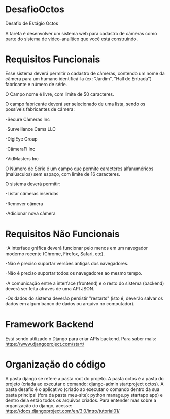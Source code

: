 # DesafioOctos
Desafio de Estágio Octos

A tarefa é desenvolver um sistema web para cadastro de câmeras como parte do sistema de video-analítico que você está construindo.

# Requisitos Funcionais

Esse sistema deverá permitir o cadastro de câmeras, contendo um nome da câmera para um humano identificá-la (ex: "Jardim", "Hall de Entrada") fabricante e número de série.

O Campo nome é livre, com limite de 50 caracteres.

O campo fabricante deverá ser selecionado de uma lista, sendo os possíveis fabricantes de câmera:

  -Secure Câmeras Inc
  
  -Surveillance Cams LLC
  
  -DigiEye Group
  
  -CâmeraFi Inc
  
  -VidMasters Inc
  
O Número de Série é um campo que permite caracteres alfanuméricos (maiúsculos) sem espaço, com limite de 16 caracteres.

O sistema deverá permitir:

  -Listar câmeras inseridas
  
  -Remover câmera
  
  -Adicionar nova câmera

# Requisitos Não Funcionais

  -A interface gráfica deverá funcionar pelo menos em um navegador moderno recente (Chrome, Firefox, Safari, etc).
  
  -Não é preciso suportar versões antigas dos navegadores.
  
  -Não é preciso suportar todos os navegadores ao mesmo tempo.
  
  -A comunicação entre a interface (frontend) e o resto do sistema (backend) deverá ser feita através de uma API JSON.
  
  -Os dados do sistema deverão persistir "restarts" (isto é, deverão salvar os dados em algum banco de dados ou arquivo no computador).
  
  # Framework Backend
  Está sendo utilizado o Django para criar APIs backend. Para saber mais: https://www.djangoproject.com/start/
  
  # Organização do código
  
  A pasta django se refere a pasta root do projeto. A pasta octos é a pasta do projeto (criada ao executar o comando: django-admin startproject octos). A pasta desafio é o aplicativo (criado ao executar o comando dentro da sua pasta principal (fora da pasta
meu-site): python manage.py startapp app) e dentro dela estão todos os arquivos criados.
 Para entender mas sobre a organização do django, acesse: https://docs.djangoproject.com/en/3.0/intro/tutorial01/

